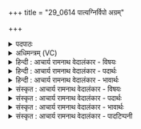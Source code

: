 +++
title = "29_0614 पात्यग्निर्विपो अग्रम्"

+++
<details><summary>पदपाठः</summary>

पा꣡ति꣢꣯। अ꣣ग्निः꣢। वि꣣पः꣢। अ꣡ग्र꣢꣯म्। प꣣द꣢म्। वेः। पा꣡ति꣢꣯। य꣣ह्वः꣢। च꣡र꣢꣯णम्। सू꣡र्य꣢꣯स्य। पा꣡ति꣢꣯। ना꣡भा꣢꣯। स꣣प्त꣡शी꣢र्षाणम्। स꣣प्त꣢। शी꣣र्षाणम्। अग्निः꣢। पा꣡ति꣢꣯। दे꣣वा꣡ना꣢म्। उ꣣पमा꣡द꣢म्। उ꣣प। मा꣡द꣢꣯म्। ऋ꣣ष्वः꣢। ६१४।
</details>

<details><summary>अधिमन्त्रम् (VC)</summary>

- अग्निः
- विश्वामित्रो गाथिनः
- त्रिष्टुप्
- धैवतः
- आरण्यं काण्डम्
</details>

<details><summary>हिन्दी : आचार्य रामनाथ वेदालंकार - विषयः</summary>

अगले मन्त्र में परमेश्वर की महिमा का वर्णन है।
</details>

<details><summary>हिन्दी : आचार्य रामनाथ वेदालंकार - पदार्थः</summary>

पदार्थान्वय -  (विपः) मेधावी (अग्निः) अग्रनायक जगदीश्वर (वेः) पक्षी की अथवा वेगवान् पवन की (अग्रम्) अग्रगामी (पदम्) उड़ान की (पाति) रक्षा करता है। (यह्वः) वही महान् जगदीश्वर (सूर्यस्य) सूर्य के (चरणम्) संवत्सरचक्रप्रवर्तन आदि व्यापार की (पाति) रक्षा करता है। (अग्निः) वही अग्रगन्ता जगदीश्वर (नाभा) केन्द्रभूत हृदय अथवा मस्तिष्क में (सप्तशीर्षाणम्) मन, बुद्धि तथा पञ्च ज्ञानेन्द्रिय रूप सात शीर्षस्थ प्राणों के स्वामी जीवात्मा की (पाति) रक्षा करता है। (ऋष्वः) वही दर्शनीय जगदीश्वर (देवानाम्) विद्वानों के (उपमादम्) यज्ञ की (पाति) रक्षा करता है ॥१३॥ इस मन्त्र में ‘पाति’ की अनेक बार आवृत्ति में लाटानुप्रास अलङ्कार है। पुनः-पुनः ‘पाति’ कहने से यह सूचित होता है कि इसी प्रकार अन्यों के भी कर्मों की जगदीश्वर रक्षा करता है। पूर्वार्ध में पठित भी ‘अग्निः’ पद को उत्तरार्ध में पुनः पठित करने से यह सूचित होता है कि उत्तरार्ध की अर्थयोजना पृथक् करनी है ॥१३॥
</details>

<details><summary>हिन्दी : आचार्य रामनाथ वेदालंकार - भावार्थः</summary>

भावार्थ -  जगदीश्वर ही सूर्य, वायु, पृथिवी, चन्द्र आदि के, जीवात्मा, मन, बुद्धि, प्राण, इन्द्रियों आदि के और सब विद्वान् लोगों के यज्ञमय व्यापार का रक्षक होता है ॥१३॥ इस दशति में प्रजापति, सोम, अग्नि, अपांनपात् एवं इन्द्र नामों से जगदीश्वर की महिमा का वर्णन होने से, तेज और यश की प्रार्थना होने से तथा दिव्य रात्रि का वर्णन होने से इस दशति के विषय की पूर्वदशति के विषय के साथ संगति है ॥ षष्ठ प्रपाठक में तृतीयार्ध की तृतीय दशति समाप्त ॥ षष्ठ अध्याय में तृतीय खण्ड समाप्त ॥
</details>

<details><summary>संस्कृत : आचार्य रामनाथ वेदालंकार - विषयः</summary>

अथ जगदीश्वरस्य महिमानं वर्णयति।
</details>

<details><summary>संस्कृत : आचार्य रामनाथ वेदालंकार - पदार्थः</summary>

पदार्थान्वय -  (विपः२) मेधावी। विपः इति मेधाविनामसु पठितम्। निघं० ३।१५। (अग्निः) अग्रणीः। जगदीश्वरः (वेः) पक्षिणः, गन्तुः पवनस्य वा। विः इति शकुनिनाम, वेतेर्गतिकर्मणः। निरु० २।६। (अग्रम्) अग्रगन्तृ (पदम्) उड्डयनं गमनं वा। पद गतौ, दिवादिः। (पाति) रक्षति। (यह्वः) स एव महान् जगदीश्वरः। यह्वः इति महन्नाम। निघं० ३।३। यह्व इति महतो नामधेयम्, यातश्च हूतश्च भवति। निरु० ८।८। (सूर्यस्य) आदित्यस्य (चरणम्) संवत्सरचक्रप्रवर्तनादिव्यापारम् (पाति) रक्षति। (अग्निः) स एव अग्रणीः जगदीश्वरः (नाभा) नाभौ, केन्द्रभूते हृदये मस्तिष्के वा। नाभिशब्दात् ‘सुपां सुलुक्०। अ० ७।१।३९’ इति सप्तम्या आकारादेशः। (सप्तशीर्षाणम्३) सप्त शिरांसि शीर्षण्या प्राणाः मनोबुद्धिज्ञानेन्द्रियरूपाः यस्य तं जीवात्मानम्। अत्र ‘शीर्षंश्छन्दसि। अ० ६।१।६०’ इति शिरसः शीर्षन्नादेशः। (पाति) रक्षति। (ऋष्वः) स एव दर्शनीयः जगदीश्वरः। ऋषी गतौ तुदादिः, दर्शनार्थोऽप्ययं दृश्यते। तथा च निरुक्तम् ऋषिर्दर्शनात् २।१। इति। (देवानाम्) विदुषाम् (उपमादम्) यज्ञम्। उपेत्य माद्यन्ति हृष्यन्ति विद्वांसः अत्र इति उपमादो यज्ञः। (पाति) रक्षति ॥१३॥४ अत्र ‘पाति’ इत्यस्यासकृदावृत्तौ लाटानुप्रासोऽलङ्कारः। पुनः पुनः ‘पाति’ इति कथनाद् अन्येषामपि कर्माणि स पातीति सूच्यते। पूर्वार्द्धे पठितम् अग्निपदम् उत्तरार्द्धे पुनरावृत्तं सद् उत्तरार्द्धस्य पृथगर्थयोजनाद्योतकम् ॥१३॥
</details>

<details><summary>संस्कृत : आचार्य रामनाथ वेदालंकार - भावार्थः</summary>

भावार्थ -  जगदीश्वर एव सूर्यवायुपृथिवीचन्द्रादीनां, जीवात्ममनोबुद्धि प्राणे- न्द्रियादीनां, सर्वेषां विद्वज्जनानां च यज्ञमयस्य व्यापारस्य रक्षको जायते ॥१३॥ अत्र प्रजापतिसोमाग्न्यपांनपादिन्द्रनामभिर्जगदीश्वरमहिमवर्णनाद् वर्चोयशःप्रार्थनाद् दिव्यरात्रिवर्णनाच्चैतद्दशत्यर्थस्य पूर्वदशत्यर्थेन संगतिरस्तीति बोध्यम् ॥ इति षष्ठे प्रपाठके तृतीयार्धे तृतीया दशतिः ॥ इति षष्ठेऽध्याये तृतीयः खण्डः ॥
</details>

<details><summary>संस्कृत : आचार्य रामनाथ वेदालंकार - पादटिप्पनी</summary>

टिप्पनी -   १. ऋ० ३।५।५, ‘पात्यग्निर्विपो’ इत्यत्र ‘पाति प्रियं रिपो’ इति पाठः। २. सायणस्तु ऋग्वेदे ‘रिपः’ इति पाठात् ‘रिपः’ इत्यस्य च निघण्टौ पृथिवीनामसु दर्शनाद् ‘वेः गन्त्र्याः सर्वत्र व्याप्तायाः विपः रिपः भूम्याः अग्रं मुख्यं पदं स्थानं पाति रक्षति’ इत व्याचष्टे। ‘विविधं पातीति विपो मेधावी’, इति य० ७।१७ भाष्ये द०। ३. नाभौ अन्तरिक्षस्य मध्ये सप्तशीर्षाणं सप्तगणं मरुद्गणम् इति सा०। (नाभा) मध्ये वर्तमानेऽन्तरिक्षे (सप्तशीर्षाणम्) सप्तविधानि शिरांसि किरणा यस्मिंस्तम् (सूर्यमण्डलम्) इति ऋग्भाष्ये द०। ४. ऋग्भाष्ये दयानन्दर्षिर्मन्त्रमिमम् ‘हे विद्वन्, यथा वह्निर्गतिमतां पृथिव्यादीनां रक्षाप्रकाशनिमित्तेन रक्षको वर्तते तथा त्वं सर्वेषां रक्षको भवेः’ इत्यर्थे व्याख्यातवान्।
</details>